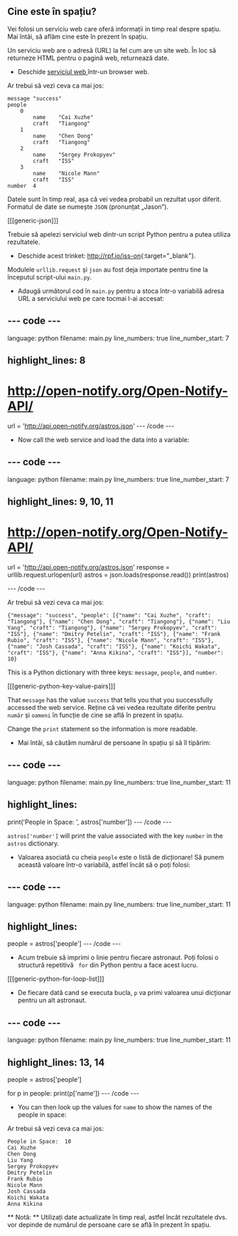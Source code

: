 ## Cine este în spațiu?

Vei folosi un serviciu web care oferă informații in timp real despre spațiu. Mai întâi, să aflăm cine este în prezent în spațiu.

Un serviciu web are o adresă (URL) la fel cum are un site web. În loc să returneze HTML pentru o pagină web, returnează date.

+ Deschide <a href="http://api.open-notify.org/astros.json" target="_blank"> serviciul web </a> într-un browser web.

Ar trebui să vezi ceva ca mai jos:

    message "success"
    people  
        0   
            name    "Cai Xuzhe"
            craft   "Tiangong"
        1   
            name    "Chen Dong"
            craft   "Tiangong"
        2   
            name    "Sergey Prokopyev"
            craft   "ISS"
        3   
            name    "Nicole Mann"
            craft   "ISS"
    number  4
    

Datele sunt în timp real, așa că vei vedea probabil un rezultat ușor diferit. Formatul de date se numește ` JSON ` (pronunțat „Jason”).

[[[generic-json]]]

Trebuie să apelezi serviciul web dintr-un script Python pentru a putea utiliza rezultatele.

+ Deschide acest trinket: <http://rpf.io/iss-on>{:target="_blank"}.

Modulele ` urllib.request ` și ` json ` au fost deja importate pentru tine la începutul script-ului ` main.py `.

+ Adaugă următorul cod în ` main.py ` pentru a stoca într-o variabilă adresa URL a serviciului web pe care tocmai l-ai accesat:

## \--- code \---

language: python filename: main.py line_numbers: true line_number_start: 7

## highlight_lines: 8

# http://open-notify.org/Open-Notify-API/

url = 'http://api.open-notify.org/astros.json' \--- /code \---

+ Now call the web service and load the data into a variable:

## \--- code \---

language: python filename: main.py line_numbers: true line_number_start: 7

## highlight_lines: 9, 10, 11

# http://open-notify.org/Open-Notify-API/

url = 'http://api.open-notify.org/astros.json' response = urllib.request.urlopen(url) astros = json.loads(response.read()) print(astros)

\--- /code \---

Ar trebui să vezi ceva ca mai jos:

    {"message": "success", "people": [{"name": "Cai Xuzhe", "craft": "Tiangong"}, {"name": "Chen Dong", "craft": "Tiangong"}, {"name": "Liu Yang", "craft": "Tiangong"}, {"name": "Sergey Prokopyev", "craft": "ISS"}, {"name": "Dmitry Petelin", "craft": "ISS"}, {"name": "Frank Rubio", "craft": "ISS"}, {"name": "Nicole Mann", "craft": "ISS"}, {"name": "Josh Cassada", "craft": "ISS"}, {"name": "Koichi Wakata", "craft": "ISS"}, {"name": "Anna Kikina", "craft": "ISS"}], "number": 10}
    

This is a Python dictionary with three keys: `message`, `people`, and `number`.

[[[generic-python-key-value-pairs]]]

That `message` has the value `success` that tells you that you successfully accessed the web service. Reține că vei vedea rezultate diferite pentru ` număr ` și ` oameni ` în funcție de cine se află în prezent în spațiu.

Change the `print` statement so the information is more readable.

+ Mai întâi, să căutăm numărul de persoane în spațiu și să îl tipărim:

## \--- code \---

language: python filename: main.py line_numbers: true line_number_start: 11

## highlight_lines:

print('People in Space: ', astros['number']) \--- /code \---

`astros['number']` will print the value associated with the key `number` in the `astros` dictionary.

+ Valoarea asociată cu cheia `people` este o listă de dicționare! Să punem această valoare într-o variabilă, astfel încât să o poți folosi:

## \--- code \---

language: python filename: main.py line_numbers: true line_number_start: 11

## highlight_lines:

people = astros['people'] \--- /code \---

+ Acum trebuie să imprimi o linie pentru fiecare astronaut. Poți folosi o structură repetitivă ` for` din Python pentru a face acest lucru.

[[[generic-python-for-loop-list]]]

+ De fiecare dată cand se executa bucla, ` p ` va primi valoarea unui dicționar pentru un alt astronaut.

## \--- code \---

language: python filename: main.py line_numbers: true line_number_start: 11

## highlight_lines: 13, 14

people = astros['people']

for p in people: print(p['name']) \--- /code \---

+ You can then look up the values for `name` to show the names of the people in space:

Ar trebui să vezi ceva ca mai jos:

    People in Space:  10
    Cai Xuzhe
    Chen Dong
    Liu Yang
    Sergey Prokopyev
    Dmitry Petelin
    Frank Rubio
    Nicole Mann
    Josh Cassada
    Koichi Wakata
    Anna Kikina
    

** Notă: ** Utilizați date actualizate în timp real, astfel încât rezultatele dvs. vor depinde de numărul de persoane care se află în prezent în spațiu.